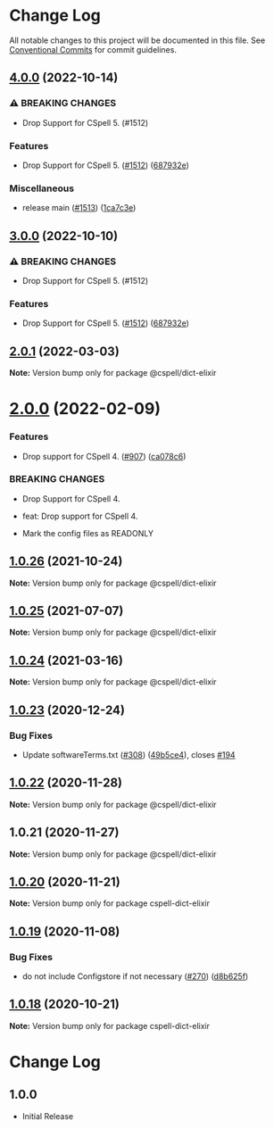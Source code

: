 # Change Log

All notable changes to this project will be documented in this file.
See [Conventional Commits](https://conventionalcommits.org) for commit guidelines.

## [4.0.0](https://github.com/treemmett/cspell-dicts/compare/@cspell/dict-elixir-v3.0.0...@cspell/dict-elixir@4.0.0) (2022-10-14)


### ⚠ BREAKING CHANGES

* Drop Support for CSpell 5. (#1512)

### Features

* Drop Support for CSpell 5. ([#1512](https://github.com/treemmett/cspell-dicts/issues/1512)) ([687932e](https://github.com/treemmett/cspell-dicts/commit/687932e187e4bce87d7904e3a2e53dd6de6ac372))


### Miscellaneous

* release main ([#1513](https://github.com/treemmett/cspell-dicts/issues/1513)) ([1ca7c3e](https://github.com/treemmett/cspell-dicts/commit/1ca7c3ef9e48ab76719fd8e7b578eaee452ddf68))

## [3.0.0](https://github.com/streetsidesoftware/cspell-dicts/compare/@cspell/dict-elixir@2.0.1...@cspell/dict-elixir@3.0.0) (2022-10-10)


### ⚠ BREAKING CHANGES

* Drop Support for CSpell 5. (#1512)

### Features

* Drop Support for CSpell 5. ([#1512](https://github.com/streetsidesoftware/cspell-dicts/issues/1512)) ([687932e](https://github.com/streetsidesoftware/cspell-dicts/commit/687932e187e4bce87d7904e3a2e53dd6de6ac372))

## [2.0.1](https://github.com/streetsidesoftware/cspell-dicts/compare/@cspell/dict-elixir@2.0.0...@cspell/dict-elixir@2.0.1) (2022-03-03)

**Note:** Version bump only for package @cspell/dict-elixir





# [2.0.0](https://github.com/streetsidesoftware/cspell-dicts/compare/@cspell/dict-elixir@1.0.26...@cspell/dict-elixir@2.0.0) (2022-02-09)


### Features

* Drop support for CSpell 4. ([#907](https://github.com/streetsidesoftware/cspell-dicts/issues/907)) ([ca078c6](https://github.com/streetsidesoftware/cspell-dicts/commit/ca078c6a2e188cc3cf6276db1ba7e007f0f06f27))


### BREAKING CHANGES

* Drop Support for CSpell 4.

* feat: Drop support for CSpell 4.
* Mark the config files as READONLY





## [1.0.26](https://github.com/streetsidesoftware/cspell-dicts/compare/@cspell/dict-elixir@1.0.25...@cspell/dict-elixir@1.0.26) (2021-10-24)

**Note:** Version bump only for package @cspell/dict-elixir





## [1.0.25](https://github.com/streetsidesoftware/cspell-dicts/compare/@cspell/dict-elixir@1.0.24...@cspell/dict-elixir@1.0.25) (2021-07-07)

**Note:** Version bump only for package @cspell/dict-elixir





## [1.0.24](https://github.com/streetsidesoftware/cspell-dicts/compare/@cspell/dict-elixir@1.0.23...@cspell/dict-elixir@1.0.24) (2021-03-16)

**Note:** Version bump only for package @cspell/dict-elixir





## [1.0.23](https://github.com/streetsidesoftware/cspell-dicts/compare/@cspell/dict-elixir@1.0.22...@cspell/dict-elixir@1.0.23) (2020-12-24)


### Bug Fixes

* Update softwareTerms.txt ([#308](https://github.com/streetsidesoftware/cspell-dicts/issues/308)) ([49b5ce4](https://github.com/streetsidesoftware/cspell-dicts/commit/49b5ce4a2436f3c99969d6425128d55f84c8a7fc)), closes [#194](https://github.com/streetsidesoftware/cspell-dicts/issues/194)





## [1.0.22](https://github.com/streetsidesoftware/cspell-dicts/compare/@cspell/dict-elixir@1.0.21...@cspell/dict-elixir@1.0.22) (2020-11-28)

**Note:** Version bump only for package @cspell/dict-elixir





## 1.0.21 (2020-11-27)

**Note:** Version bump only for package @cspell/dict-elixir





## [1.0.20](https://github.com/streetsidesoftware/cspell-dicts/compare/cspell-dict-elixir@1.0.19...cspell-dict-elixir@1.0.20) (2020-11-21)

**Note:** Version bump only for package cspell-dict-elixir

## [1.0.19](https://github.com/streetsidesoftware/cspell-dicts/compare/cspell-dict-elixir@1.0.18...cspell-dict-elixir@1.0.19) (2020-11-08)

### Bug Fixes

- do not include Configstore if not necessary ([#270](https://github.com/streetsidesoftware/cspell-dicts/issues/270)) ([d8b625f](https://github.com/streetsidesoftware/cspell-dicts/commit/d8b625f2f42d5cc6c4a9390216ac1e5037886e44))

## [1.0.18](https://github.com/streetsidesoftware/cspell-dicts/compare/cspell-dict-elixir@1.0.17...cspell-dict-elixir@1.0.18) (2020-10-21)

**Note:** Version bump only for package cspell-dict-elixir

# Change Log

## 1.0.0

- Initial Release
